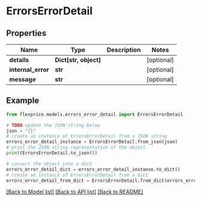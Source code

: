 # ErrorsErrorDetail


## Properties

Name | Type | Description | Notes
------------ | ------------- | ------------- | -------------
**details** | **Dict[str, object]** |  | [optional] 
**internal_error** | **str** |  | [optional] 
**message** | **str** |  | [optional] 

## Example

```python
from flexprice.models.errors_error_detail import ErrorsErrorDetail

# TODO update the JSON string below
json = "{}"
# create an instance of ErrorsErrorDetail from a JSON string
errors_error_detail_instance = ErrorsErrorDetail.from_json(json)
# print the JSON string representation of the object
print(ErrorsErrorDetail.to_json())

# convert the object into a dict
errors_error_detail_dict = errors_error_detail_instance.to_dict()
# create an instance of ErrorsErrorDetail from a dict
errors_error_detail_from_dict = ErrorsErrorDetail.from_dict(errors_error_detail_dict)
```
[[Back to Model list]](../README.md#documentation-for-models) [[Back to API list]](../README.md#documentation-for-api-endpoints) [[Back to README]](../README.md)


